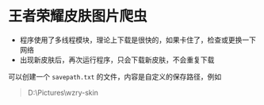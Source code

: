 # 王者荣耀皮肤图片爬虫

- 程序使用了多线程模块，理论上下载是很快的，如果卡住了，检查或更换一下网络
- 出现新皮肤后，再次运行程序，只会下载新皮肤，不会重复下载

可以创建一个 `savepath.txt` 的文件，内容是自定义的保存路径，例如

> D:\Pictures\wzry-skin
